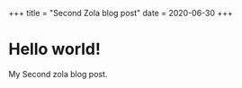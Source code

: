 +++
title = "Second Zola blog post"
date = 2020-06-30
+++
# Hello world!

My Second zola blog post.
